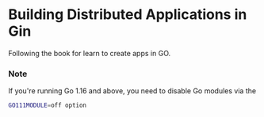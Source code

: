 # Building Distributed Applications in Gin

Following the book for learn to create apps in GO.

### Note
If you're running Go 1.16 and above, you need to disable Go modules via the
```bash
GO111MODULE=off option
```
